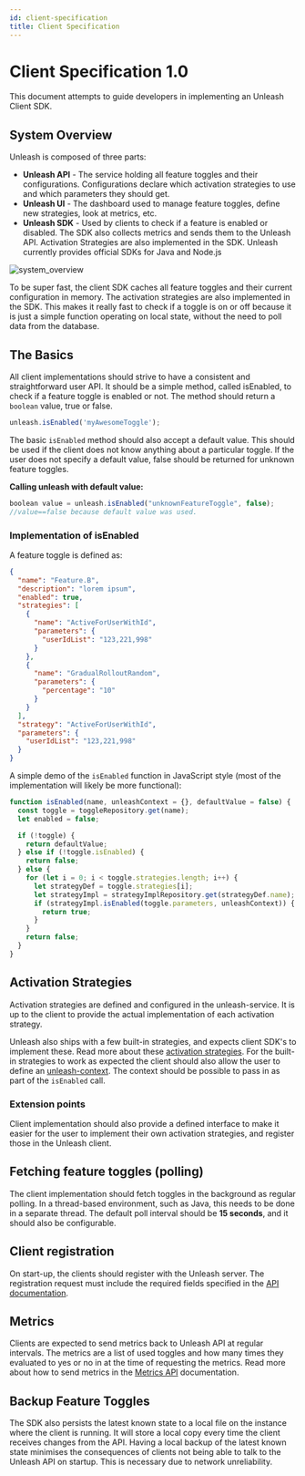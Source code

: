 ```yaml
---
id: client-specification
title: Client Specification
---
```


# Client Specification 1.0

This document attempts to guide developers in implementing an Unleash Client SDK.

## System Overview

Unleash is composed of three parts:

- **Unleash API** - The service holding all feature toggles and their configurations. Configurations declare which activation strategies to use and which parameters they should get.
- **Unleash UI** - The dashboard used to manage feature toggles, define new strategies, look at metrics, etc.
- **Unleash SDK** - Used by clients to check if a feature is enabled or disabled. The SDK also collects metrics and sends them to the Unleash API. Activation Strategies are also implemented in the SDK. Unleash currently provides official SDKs for Java and Node.js

![system_overview](https://raw.githubusercontent.com/Unleash/unleash/master/docs/assets/unleash-diagram.png 'System Overview')

To be super fast, the client SDK caches all feature toggles and their current configuration in memory. The activation strategies are also implemented in the SDK. This makes it really fast to check if a toggle is on or off because it is just a simple function operating on local state, without the need to poll data from the database.

## The Basics

All client implementations should strive to have a consistent and straightforward user API. It should be a simple method, called isEnabled, to check if a feature toggle is enabled or not. The method should return a `boolean` value, true or false.

```javascript
unleash.isEnabled('myAwesomeToggle');
```

The basic `isEnabled` method should also accept a default value. This should be used if the client does not know anything about a particular toggle. If the user does not specify a default value, false should be returned for unknown feature toggles.

**Calling unleash with default value:**

```javascript
boolean value = unleash.isEnabled("unknownFeatureToggle", false);
//value==false because default value was used.
```

### Implementation of isEnabled

A feature toggle is defined as:

```json
{
  "name": "Feature.B",
  "description": "lorem ipsum",
  "enabled": true,
  "strategies": [
    {
      "name": "ActiveForUserWithId",
      "parameters": {
        "userIdList": "123,221,998"
      }
    },
    {
      "name": "GradualRolloutRandom",
      "parameters": {
        "percentage": "10"
      }
    }
  ],
  "strategy": "ActiveForUserWithId",
  "parameters": {
    "userIdList": "123,221,998"
  }
}
```

A simple demo of the `isEnabled` function in JavaScript style (most of the implementation will likely be more functional):

```javascript
function isEnabled(name, unleashContext = {}, defaultValue = false) {
  const toggle = toggleRepository.get(name);
  let enabled = false;

  if (!toggle) {
    return defaultValue;
  } else if (!toggle.isEnabled) {
    return false;
  } else {
    for (let i = 0; i < toggle.strategies.length; i++) {
      let strategyDef = toggle.strategies[i];
      let strategyImpl = strategyImplRepository.get(strategyDef.name);
      if (strategyImpl.isEnabled(toggle.parameters, unleashContext)) {
        return true;
      }
    }
    return false;
  }
}
```

## Activation Strategies

Activation strategies are defined and configured in the unleash-service. It is up to the client to provide the actual implementation of each activation strategy.

Unleash also ships with a few built-in strategies, and expects client SDK's to implement these. Read more about these [activation strategies](activation-strategies.md). For the built-in strategies to work as expected the client should also allow the user to define an [unleash-context](unleash-context.md). The context should be possible to pass in as part of the `isEnabled` call.

### Extension points

Client implementation should also provide a defined interface to make it easier for the user to implement their own activation strategies, and register those in the Unleash client.

## Fetching feature toggles (polling)

The client implementation should fetch toggles in the background as regular polling. In a thread-based environment, such as Java, this needs to be done in a separate thread. The default poll interval should be **15 seconds**, and it should also be configurable.

## Client registration

On start-up, the clients should register with the Unleash server. The registration request must include the required fields specified in the [API documentation](api/client/register-api.md).

## Metrics

Clients are expected to send metrics back to Unleash API at regular intervals. The metrics are a list of used toggles and how many times they evaluated to yes or no in at the time of requesting the metrics. Read more about how to send metrics in the [Metrics API](api/client/metrics-api.md) documentation.

## Backup Feature Toggles

The SDK also persists the latest known state to a local file on the instance where the client is running. It will store a local copy every time the client receives changes from the API. Having a local backup of the latest known state minimises the consequences of clients not being able to talk to the Unleash API on startup. This is necessary due to network unreliability.
